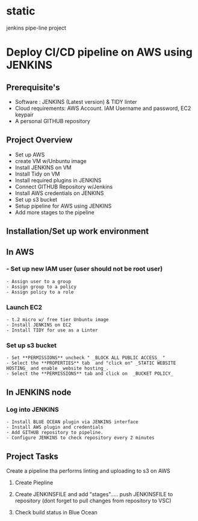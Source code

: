 # static
jenkins pipe-line project

# **Deploy CI/CD pipeline on AWS using JENKINS**

## **Prerequisite's**

- Software : JENKINS (Latest version) & TIDY linter
- Cloud requirements: AWS Account. IAM Username and password, EC2 keypair
- A personal GITHUB repository

## **Project Overview**

- Set up AWS
- create VM w/Unbuntu image
- Install JENKINS on VM
- Install Tidy on VM
- Install required plugins in JENKINS
- Connect GITHUB Repository w/Jenkins
- Install AWS credentials on JENKINS
- Set up s3 bucket
- Setup pipeline for AWS using JENKINS
- Add more stages to the pipeline


## **Installation/Set up work environment**

## In AWS

### - Set up new IAM user (user should not be root user)

	- Assign user to a group
	- Assign group to a policy
	- Assign policy to a role

###  Launch EC2

	- t.2 micro w/ free tier Unbuntu image
	- Install JENKINS on EC2
	- Install TIDY for use as a Linter

### Set up s3 bucket

	- Set **PERMISSIONS** uncheck " _BLOCK ALL PUBLIC ACCESS_ "
	- Select the **PROPERTIES** tab  and "click on" _STATIC WEBSITE HOSTING_ and enable _website hosting_.
	- Select the **PERMISSIONS** tab and click on  _BUCKET POLICY_


## In JENKINS node

###  Log into JENKINS

	- Install BLUE OCEAN plugin via JENKINS interface
	- Install AWS plugin and credentials
	- Add GITHUB repository to pipeline.
	- Configure JENKINS to check repository every 2 minutes

## **Project Tasks**

Create a pipeline tha performs linting and uploading to s3 on AWS

1. Create Piepline

2. Create JENKINSFILE and add "stages"..... push JENKINSFILE to repository (dont forget to pull changes from repository to VSC)

3. Check build status in Blue Ocean
